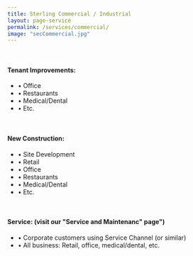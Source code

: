 ```yaml
---
title: Sterling Commercial / Industrial
layout: page-service
permalink: /services/commercial/
image: "secCommercial.jpg"
---
```


<br>
<h4 style="text-transform: none;"> Tenant Improvements: </h4>

- &#8226; Office
- &#8226; Restaurants
- &#8226; Medical/Dental
- &#8226; Etc.

<br>
<h4 style="text-transform: none;"> New Construction:</h4>

- &#8226; Site Development
- &#8226; Retail 
- &#8226; Office
- &#8226; Restaurants
- &#8226; Medical/Dental
- &#8226; Etc.

<br>
<h4 style="text-transform: none;"> Service: (visit our "Service and Maintenanc" page") </h4>

- &#8226; Corporate customers using Service Channel (or similar)
- &#8226; All business: Retail, office, medical/dental, etc.

